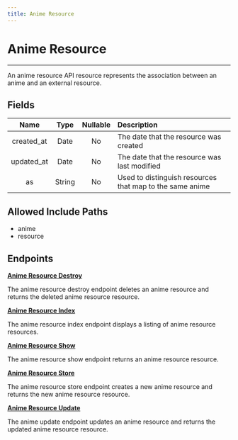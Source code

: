 ```yaml
---
title: Anime Resource
---
```


# Anime Resource

---

An anime resource API resource represents the association between an anime and an external resource.

## Fields

|    Name    |  Type   | Nullable | Description                                              |
| :--------: | :-----: | :------: | :------------------------------------------------------- |
| created_at | Date    | No       | The date that the resource was created                   |
| updated_at | Date    | No       | The date that the resource was last modified             |
| as         | String  | No       | Used to distinguish resources that map to the same anime |

## Allowed Include Paths

* anime
* resource

## Endpoints

**[Anime Resource Destroy](/wiki/animeresource/destroy/)**

The anime resource destroy endpoint deletes an anime resource and returns the deleted anime resource resource.

**[Anime Resource Index](/wiki/animeresource/index/)**

The anime resource index endpoint displays a listing of anime resource resources.

**[Anime Resource Show](/wiki/animeresource/show/)**

The anime resource show endpoint returns an anime resource resource.

**[Anime Resource Store](/wiki/animeresource/store/)**

The anime resource store endpoint creates a new anime resource and returns the new anime resource resource.

**[Anime Resource Update](/wiki/animeresource/update/)**

The anime update endpoint updates an anime resource and returns the updated anime resource resource.